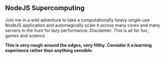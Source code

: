 ## NodeJS Supercomputing

Join me in a wild adventure to take a computationally heavy single-use NodeJS application and automagically scale it across many cores and many servers in the hunt for lazy performance. Disclaimer: This is all for fun, games and science.

**This is very rough around the edges, very filthy. Consider it a learning experience rather than anything sensible.**
